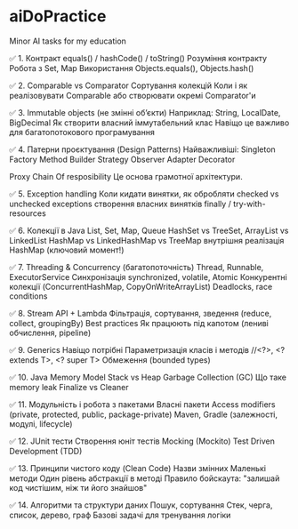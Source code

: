 # aiDoPractice
Minor AI tasks for my education

✅ 1. Контракт equals() / hashCode() / toString()
Розуміння контракту
Робота з Set, Map
Використання Objects.equals(), Objects.hash()

✅ 2. Comparable vs Comparator
Сортування колекцій
Коли і як реалізовувати Comparable<T> або створювати окремі Comparator'и

✅ 3. Immutable objects (не змінні об’єкти)
Наприклад: String, LocalDate, BigDecimal
Як створити власний іммутабельний клас
Навіщо це важливо для багатопотокового програмування

✅ 4. Патерни проєктування (Design Patterns)
Найважливіші:
Singleton
Factory Method
Builder
Strategy
Observer
Adapter
Decorator

Proxy
Chain Of resposibility
Це основа грамотної архітектури.

✅ 5. Exception handling
Коли кидати винятки, як обробляти
checked vs unchecked exceptions
створення власних винятків
finally / try-with-resources

✅ 6. Колекції в Java
List, Set, Map, Queue
HashSet vs TreeSet, ArrayList vs LinkedList
HashMap vs LinkedHashMap vs TreeMap
внутрішня реалізація HashMap (ключовий момент!)

✅ 7. Threading & Concurrency (багатопоточність)
Thread, Runnable, ExecutorService
Синхронізація
synchronized, volatile, Atomic
Конкурентні колекції (ConcurrentHashMap, CopyOnWriteArrayList)
Deadlocks, race conditions

✅ 8. Stream API + Lambda
Фільтрація, сортування, зведення (reduce, collect, groupingBy)
Best practices
Як працюють під капотом (лениві обчислення, pipeline)

✅ 9. Generics
Навіщо потрібні
Параметризація класів і методів
//<?>, <? extends T>, <? super T>
Обмеження (bounded types)

✅ 10. Java Memory Model
Stack vs Heap
Garbage Collection (GC)
Що таке memory leak
Finalize vs Cleaner

✅ 11. Модульність і робота з пакетами
Власні пакети
Access modifiers (private, protected, public, package-private)
Maven, Gradle (залежності, модулі, lifecycle)

✅ 12. JUnit тести
Створення юніт тестів
Mocking (Mockito)
Test Driven Development (TDD)

✅ 13. Принципи чистого коду (Clean Code)
Назви змінних
Маленькі методи
Один рівень абстракції в методі
Правило бойскаута: "залишай код чистішим, ніж ти його знайшов"

✅ 14. Алгоритми та структури даних
Пошук, сортування
Стек, черга, список, дерево, граф
Базові задачі для тренування логіки

